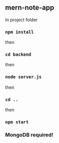 ## mern-note-app

In project folder

### `npm install`

then

### `cd backend`

then

### `node server.js`

then

### `cd ..`

then

### `npm start`

### MongoDB required!
